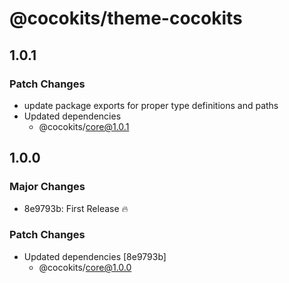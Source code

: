 # @cocokits/theme-cocokits

## 1.0.1

### Patch Changes

- update package exports for proper type definitions and paths
- Updated dependencies
  - @cocokits/core@1.0.1

## 1.0.0

### Major Changes

- 8e9793b: First Release 🔥

### Patch Changes

- Updated dependencies [8e9793b]
  - @cocokits/core@1.0.0
